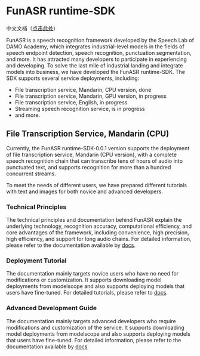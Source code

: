 # FunASR runtime-SDK
中文文档（[点击此处](./readme_cn.md)）

FunASR is a speech recognition framework developed by the Speech Lab of DAMO Academy, which integrates industrial-level models in the fields of speech endpoint detection, speech recognition, punctuation segmentation, and more. 
It has attracted many developers to participate in experiencing and developing. To solve the last mile of industrial landing and integrate models into business, we have developed the FunASR runtime-SDK. The SDK supports several service deployments, including:

- File transcription service, Mandarin, CPU version, done
- File transcription service, Mandarin, GPU version, in progress
- File transcription service, English, in progress
- Streaming speech recognition service, is in progress
- and more.


## File Transcription Service, Mandarin (CPU)

Currently, the FunASR runtime-SDK-0.0.1 version supports the deployment of file transcription service, Mandarin (CPU version), with a complete speech recognition chain that can transcribe tens of hours of audio into punctuated text, and supports recognition for more than a hundred concurrent streams. 

To meet the needs of different users, we have prepared different tutorials with text and images for both novice and advanced developers.

### Technical Principles

The technical principles and documentation behind FunASR explain the underlying technology, recognition accuracy, computational efficiency, and core advantages of the framework, including convenience, high precision, high efficiency, and support for long audio chains. For detailed information, please refer to the documentation available by [docs](https://mp.weixin.qq.com/s?__biz=MzA3MTQ0NTUyMw==&tempkey=MTIyNF84d05USjMxSEpPdk5GZXBJUFNJNzY0bU1DTkxhV19mcWY4MTNWQTJSYXhUaFgxOWFHZTZKR0JzWC1JRmRCdUxCX2NoQXg0TzFpNmVJX2R1WjdrcC02N2FEcUc3MDhzVVhpNWQ5clU4QUdqNFdkdjFYb18xRjlZMmc5c3RDOTl0U0NiRkJLb05ZZ0RmRlVkVjFCZnpXNWFBVlRhbXVtdWs4bUMwSHZnfn4%3D&chksm=1f2c3254285bbb42bc8f76a82e9c5211518a0bb1ff8c357d085c1b78f675ef2311f3be6e282c#rd). 

### Deployment Tutorial

The documentation mainly targets novice users who have no need for modifications or customization. It supports downloading model deployments from modelscope and also supports deploying models that users have fine-tuned. For detailed tutorials, please refer to [docs](docs/SDK_tutorial.md).

### Advanced Development Guide

The documentation mainly targets advanced developers who require modifications and customization of the service. It supports downloading model deployments from modelscope and also supports deploying models that users have fine-tuned. For detailed information, please refer to the documentation available by [docs](websocket/readme.md)
